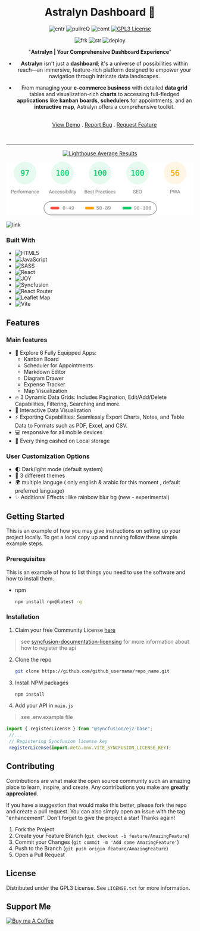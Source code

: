 
<div align="center">

<h1 align="center" >Astralyn Dashboard 🚀</h1>

![cntr](https://img.shields.io/github/contributors/issam-seghir/astralyn?color=pink&style=for-the-badge)
![pullreQ](https://img.shields.io/github/issues-pr/issam-seghir/astralyn?color=orange&style=for-the-badge)
![comt](https://img.shields.io/github/last-commit/issam-seghir/astralyn?style=for-the-badge)
[![GPL3 License](https://img.shields.io/badge/License-GPL3-green.svg?style=for-the-badge)](https://choosealicense.com/licenses/gpl-3.0/)

![frk](https://img.shields.io/github/forks/issam-seghir/astralyn?style=flat-square)
![str](https://img.shields.io/github/stars/issam-seghir/astralyn?style=flat-square)
![deploy](https://img.shields.io/website?down_color=red&down_message=down&style=flat-square&up_color=succes&up_message=up&url=https%3A%2F%2Fissam-seghir.github.io%2Fastralyn%2F)

  <p align="center">

  "**Astralyn | Your Comprehensive Dashboard Experience**"

- **Astralyn** isn't just a **dashboard**; it's a universe of possibilities within reach—an immersive, feature-rich platform designed to empower your navigation through intricate data landscapes.

- From managing your **e-commerce business** with detailed **data grid** tables and visualization-rich **charts** to accessing full-fledged **applications** like **kanban** **boards**, **schedulers** for appointments, and an **interactive** **map**, Astralyn offers a comprehensive toolkit.

    <br />
    <a href="https://issam-seghir.github.io/astralyn/">View Demo</a>
    .
    <a href="https://github.com/issam-seghir/astralyn/issues">Report Bug</a>
    .
    <a href="https://github.com/issam-seghir/astralyn/pulls">Request Feature</a>
  </p>

<br>
<hr>

<a title="Check Lighthouse out" target="_blank" href="https://github.com/GoogleChrome/lighthouse"><img alt="Lighthouse Average Results" width="275" src="https://img.shields.io/badge/Lighthouse-Average_Results-2A2E30.svg?logo=lighthouse&cacheSeconds=3600" /></a><br>

<img width="700" src="lighthouse_results/desktop/pagespeed.svg" />
<br>
</div>

![link](https://i.imgur.com/ZvvOUzQ.png)

### Built With

- ![HTML5](https://img.shields.io/badge/html5-%231572B6.svg?style=for-the-badge&logo=html5&logoColor=white)
- ![JavaScript](https://img.shields.io/badge/javascript-%23323330.svg?style=for-the-badge&logo=javascript&logoColor=%23F7DF1E)
- ![SASS](https://img.shields.io/badge/sass-%237e2a3d.svg?style=for-the-badge&logo=sass&logoColor=ff577b)
- ![React](https://img.shields.io/badge/React-20232A?style=for-the-badge&logo=react&logoColor=61DAFB)
- ![JOY](https://img.shields.io/badge/JOYUI-%230081CB.svg?style=for-the-badge&logo=mui&logoColor=white)
- ![Syncfusion](https://img.shields.io/badge/Syncfusion-113451?style=for-the-badge&logo=syncfusion&&logoColor=113451&)
- ![React Router](https://img.shields.io/badge/React_Router-CA4245?style=for-the-badge&logo=react-router&logoColor=white)
- ![Leaflet Map](https://img.shields.io/badge/Leaflet_Map-41B883?style=for-the-badge)
- ![Vite](https://img.shields.io/badge/vite-%23646CFF.svg?style=for-the-badge&logo=vite&logoColor=white)

## Features

### Main features

- 🚀 Explore 6 Fully Equipped Apps:
  - Kanban Board
  - Scheduler for Appointments
  - Markdown Editor
  - Diagram Drawer
  - Expense Tracker
  - Map Visualization
- 🔥 3 Dynamic Data Grids: Includes Pagination, Edit/Add/Delete Capabilities, Filtering, Searching and more.
- 🧪 Interactive Data Visualization
- ⚡ Exporting Capabilities: Seamlessly Export Charts, Notes, and Table Data to Formats such as PDF, Excel, and CSV.
- 💻 responsive for all mobile devices
- 💼 Every thing cashed on Local storage

### User Customization Options

- 🌓 Dark/lgiht mode (default system)
- 🎨 3 different themes
- 🌍 multiple languge ( only english & arabic for this moment , default preferred language)
- ✨ Additional Effects : like rainbow blur bg (new - experimental)


<!-- GETTING STARTED -->
## Getting Started

This is an example of how you may give instructions on setting up your project locally.
To get a local copy up and running follow these simple example steps.

### Prerequisites

This is an example of how to list things you need to use the software and how to install them.

- npm

  ```sh
  npm install npm@latest -g
  ```

### Installation

1. Claim your free Community License [here](https://www.syncfusion.com/sales/communitylicense)

> see [syncfusion-documentation-licensing](https://ej2.syncfusion.com/react/documentation/licensing/license-key-generation) for more information about how to register the api

2. Clone the repo

   ```sh
   git clone https://github.com/github_username/repo_name.git
   ```

3. Install NPM packages

   ```sh
   npm install
   ```

4. Add your API in `main.js`

> see .env.example  file
   ```js
   import { registerLicense } from "@syncfusion/ej2-base";
    //...
    // Registering Syncfusion license key
    registerLicense(import.meta.env.VITE_SYNCFUSION_LICENSE_KEY);

   ```

<!-- CONTRIBUTING -->
## Contributing

Contributions are what make the open source community such an amazing place to learn, inspire, and create. Any contributions you make are **greatly appreciated**.

If you have a suggestion that would make this better, please fork the repo and create a pull request. You can also simply open an issue with the tag "enhancement".
Don't forget to give the project a star! Thanks again!

1. Fork the Project
2. Create your Feature Branch (`git checkout -b feature/AmazingFeature`)
3. Commit your Changes (`git commit -m 'Add some AmazingFeature'`)
4. Push to the Branch (`git push origin feature/AmazingFeature`)
5. Open a Pull Request

<!-- LICENSE -->
## License

Distributed under the GPL3 License. See `LICENSE.txt` for more information.

## Support Me

<a href="https://www.buymeacoffee.com/issam.seghir" target="_blank"><img src="https://www.buymeacoffee.com/assets/img/custom_images/orange_img.png" alt="Buy ma A Coffee" style="width: 174px !important;height: 41px !important;box-shadow: 0 3px 2px 0 rgb(190 190 190 / 50%) !important;" ></a>
</div>
